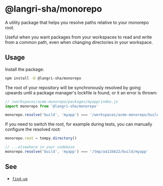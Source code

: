# @langri-sha/monorepo

A utility package that helps you resolve paths relative to your monorepo root.

Useful when you want packages from your workspaces to read and write from a
common path, even when changing directories in your workspace.

## Usage

Install the package:

```sh
npm install -D @langri-sha/monorepo
```

The root of your repository will be synchronously resolved by going upwards
until a package manager's lockfile is found, or it an error is thrown:

```js
// /workspaces/acme-monorepo/packages/myapp/index.js
import monorepo from '@langri-sha/monorepo'

monorepo.resolve('build', 'myapp') === '/workspaces/acme-monorepo/build/myapp'
```

If you need to switch the root, for example during tests, you can manually
configure the resolved root:

```js
monorepo.root = tempy.directory()

// ...elsewhere in your codebase
monorepo.resolve('build', 'myapp') === '/tmp/aa11bb22/build/myapp'
```

## See

- [`find-up`]

[`find-up`]: https://github.com/sindresorhus/find-up
